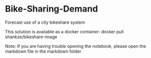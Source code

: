 # Bike-Sharing-Demand
Forecast use of a city bikeshare system

This solution is available as a docker container: docker pull shankze/bikeshare-image

Note: If you are having trouble opening the notebook, please open the markdown file in the markdown folder
